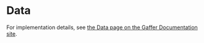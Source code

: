 # Data

For implementation details, see [the Data page on the Gaffer Documentation site](https://gchq.github.io/gaffer-doc/latest/development-guide/project-structure/components/data).
